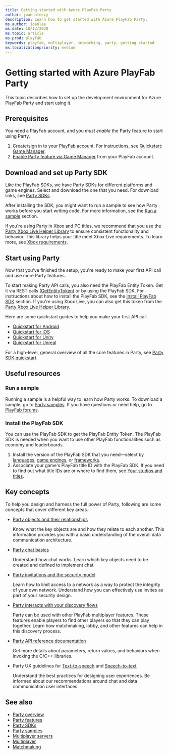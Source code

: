 ```yaml
---
title: Getting started with Azure PlayFab Party
author: joannaleecy
description: Learn how to get started with Azure PlayFab Party.
ms.author: joanlee
ms.date: 10/13/2020
ms.topic: article
ms.prod: playfab
keywords: playfab, multiplayer, networking, party, getting started
ms.localizationpriority: medium
---
```


# Getting started with Azure PlayFab Party

This topic describes how to set up the development environment for Azure PlayFab Party and start using it.

## Prerequisites

You need a PlayFab account, and you *must enable* the Party feature to start using Party. 

1. Create/sign in to your [PlayFab account](https://playfab.com). For instructions, see [Quickstart: Game Manager](../../../gamemanager/quickstart.md).
1. [Enable Party feature via Game Manager](enable-party.md) from your PlayFab account.

## Download and set up Party SDK

Like the PlayFab SDKs, we have Party SDKs for different platforms and game engines. Select and download the one that you need. For download links, see [Party SDKs](party-sdks.md).

After installing the SDK, you might want to run a sample to see how Party works before you start writing code. For more information, see the [Run a sample](#run-a-sample) section.

If you're using Party in Xbox and PC titles, we recommend that you use the [Party Xbox Live Helper Library](party-xbox-live-guide.md) to ensure consistent functionality and behavior. This library helps your title meet Xbox Live requirements. To learn more, see [Xbox requirements](xbox-requirements.md).

## Start using Party

Now that you've finished the setup, you're ready to make your first API call and use more Party features.

To start making Party API calls, you also need the PlayFab Entity Token. Get it via REST calls ([GetEntityToken](/rest/api/playfab/authentication/authentication/getentitytoken)) or by using the PlayFab SDK. For instructions about how to install the PlayFab SDK, see the [Install PlayFab SDK](#install-the-playfab-sdk) section. If you're using Xbox Live, you can also get this token from the [Party Xbox Live Helper Library](party-xbox-live-guide.md).

Here are some quickstart guides to help you make your first API call.
* [Quickstart for Android](android-specific-requirements.md)
* [Quickstart for iOS](ios-specific-requirements.md)
* [Quickstart for Unity](party-unity-plugin-quickstart.md)
* [Quickstart for Unreal](party-unreal-engine-oss-quickstart.md)

For a high-level, general overview of all the core features in Party, see [Party SDK quickstart](quickstart.md).

## Useful resources

### Run a sample

Running a sample is a helpful way to learn how Party works. To download a sample, go to [Party samples](party-samples.md). If you have questions or need help, go to [PlayFab forums](https://community.playfab.com/index.html).

### Install the PlayFab SDK

You can use the PlayFab SDK to get the PlayFab Entity Token. The PlayFab SDK is needed when you want to use other PlayFab functionalities such as economy and leaderboards.

1. Install the version of the PlayFab SDK that you need&mdash;select by [languages](../../../sdks/languages/index.yml), [game engines](../../../sdks/game-engines/index.yml), or [frameworks](../../../sdks/frameworks/index.yml).
1. Associate your game's PlayFab title ID with the PlayFab SDK. If you need to find out what title IDs are or where to find them, see [Your studios and titles](../../../gamemanager/quickstart.md#your-studios-and-titles).

## Key concepts

To help you design and harness the full power of Party, following are some concepts that cover different key areas.

- [Party objects and their relationships](concepts-objects.md)

    Know what the key objects are and how they relate to each another. This information provides you with a basic understanding of the overall data communication architecture.

- [Party chat basics](concepts-chat.md)

    Understand how chat works. Learn which key objects need to be created and defined to implement chat.

- [Party invitations and the security model](concepts-invitations-security-model.md)

    Learn how to limit access to a network as a way to protect the integrity of your own network. Understand how you can effectively use invites as part of your security design.

- [Party interacts with your discovery flows](concepts-discovery.md)

    Party can be used with other PlayFab multiplayer features. These features enable players to find other players so that they can play together. Learn how matchmaking, lobby, and other features can help in this discovery process.

* [Party API reference documentation](reference/party_members.md)

    Get more details about parameters, return values, and behaviors when invoking the C/C++ libraries.

* Party UX guidelines for [Text-to-speech](party-text-to-speech-ux-guidelines.md) and [Speech-to-text](party-speech-to-text-ux-guidelines.md)

    Understand the best practices for designing user experiences. Be informed about our recommendations around chat and data communication user interfaces.

## See also

* [Party overview](index.md)
* [Party features](party-features.md)
* [Party SDKs](party-sdks.md)
* [Party samples](party-samples.md)
* [Multiplayer servers](../servers/index.md)
* [Multiplayer](../mpintro.md)
* [Matchmaking](../matchmaking/index.md)
